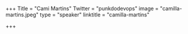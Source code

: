 +++
Title = "Cami Martins"
Twitter = "punkdodevops"
image = "camilla-martins.jpeg"
type = "speaker"
linktitle = "camilla-martins"

+++
